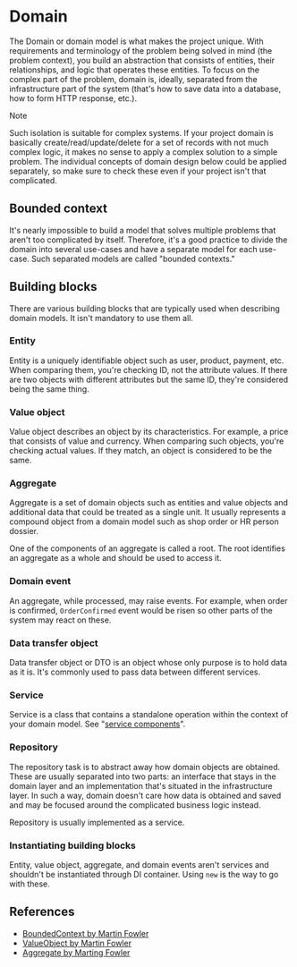 # Domain

The Domain or domain model is what makes the project unique. With requirements and terminology of the problem being solved
in mind (the problem context), you build an abstraction that consists of entities, their relationships, and logic that
operates these entities. To focus on the complex part of the problem, domain is, ideally, separated from
 the infrastructure part of the system (that's how to save data into a database, how to form HTTP response, etc.).

> [!NOTE]
> Such isolation is suitable for complex systems. If your project domain is basically create/read/update/delete
> for a set of records with not much complex logic, it makes no sense to apply a complex solution to a simple problem.
> The individual concepts of domain design below could be applied separately, so make sure to check these even if your
> project isn't that complicated. 

## Bounded context

It's nearly impossible to build a model that solves multiple problems that aren't too complicated by itself. Therefore,
it's a good practice to divide the domain into several use-cases and have a separate model for each use-case.
Such separated models are called "bounded contexts."

## Building blocks

There are various building blocks that are typically used when describing domain models. It isn't mandatory to use
them all.

### Entity

Entity is a uniquely identifiable object such as user, product, payment, etc. When comparing them, you're checking ID,
not the attribute values. If there are two objects with different attributes but the same ID, they're considered
being the same thing.

### Value object

Value object describes an object by its characteristics. For example, a price that consists of value and currency. When
comparing such objects, you're checking actual values. If they match, an object is considered to be the same.

### Aggregate

Aggregate is a set of domain objects such as entities and value objects and additional data that could be treated as
a single unit. It usually represents a compound object from a domain model such as shop order or HR person dossier.

One of the components of an aggregate is called a root. The root identifies an aggregate as a whole and should be used
to access it.

### Domain event

An aggregate, while processed, may raise events. For example, when order is confirmed, `OrderConfirmed` event would
be risen so other parts of the system may react on these.

### Data transfer object

Data transfer object or DTO is an object whose only purpose is to hold data as it is. It's commonly used to pass data
between different services.

### Service

Service is a class that contains a standalone operation within the context of your domain model. See "[service 
components](service.md)".

### Repository

The repository task is to abstract away how domain objects are obtained. These are usually separated into two parts: an interface
that stays in the domain layer and an implementation that's situated in the infrastructure layer. In such a way, domain doesn't
care how data is obtained and saved and may be focused around the complicated business logic instead.

Repository is usually implemented as a service.

### Instantiating building blocks

Entity, value object, aggregate, and domain events aren't services and shouldn't be instantiated through DI container.
Using `new` is the way to go with these.

## References

- [BoundedContext by Martin Fowler](https://martinfowler.com/bliki/BoundedContext.html)
- [ValueObject by Martin Fowler](https://martinfowler.com/bliki/ValueObject.html)
- [Aggregate by Marting Fowler](https://martinfowler.com/bliki/DDD_Aggregate.html)

